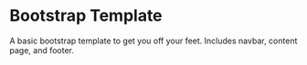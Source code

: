 # Bootstrap Template
 A basic bootstrap template to get you off your feet. Includes navbar, content page, and footer.

